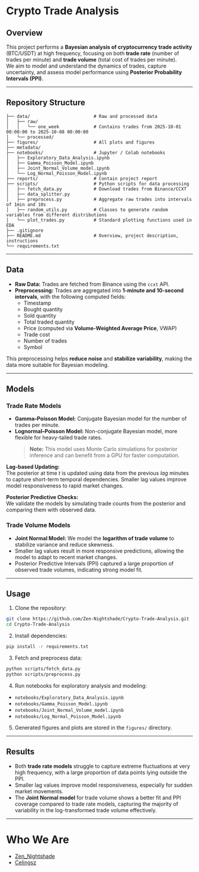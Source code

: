 # Crypto Trade Analysis

## Overview
This project performs a **Bayesian analysis of cryptocurrency trade activity** (BTC/USDT) at high frequency, focusing on both **trade rate** (number of trades per minute) and **trade volume** (total cost of trades per minute).  
We aim to model and understand the dynamics of trades, capture uncertainty, and assess model performance using **Posterior Probability Intervals (PPI)**.

---

## Repository Structure

```
├── data/                        # Raw and processed data
│   ├── raw/
│   │   └── one_week             # Contains trades from 2025-10-01 00:00:00 to 2025-10-08 00:00:00
│   └── processed/
├── figures/                     # All plots and figures
├── metadata/
├── notebooks/                   # Jupyter / Colab notebooks
│   ├── Exploratory_Data_Analysis.ipynb
│   ├── Gamma_Poisson_Model.ipynb
│   ├── Joint_Normal_Volume_model.ipynb
│   └── Log_Normal_Poisson_Model.ipynb
├── reports/                     # Contain project report
├── scripts/                     # Python scripts for data processing
│   ├── fetch_data.py            # Download trades from Binance/CCXT
│   ├── data_splitter.py
│   ├── preprocess.py            # Aggregate raw trades into intervals of 1min and 10s
│   ├── random_utils.py          # Classes to generate random variables from different distributions
│   └── plot_trades.py           # Standard plotting functions used in EDA
├── .gitignore
├── README.md                    # Overview, project description, instructions
└── requirements.txt

````

---

## Data
* **Raw Data:** Trades are fetched from Binance using the `ccxt` API.
* **Preprocessing:** Trades are aggregated into **1-minute and 10-second intervals**, with the following computed fields:
  * Timestamp
  * Bought quantity
  * Sold quantity
  * Total traded quantity
  * Price (computed via **Volume-Weighted Average Price**, VWAP)
  * Trade cost
  * Number of trades
  * Symbol

This preprocessing helps **reduce noise** and **stabilize variability**, making the data more suitable for Bayesian modeling.

---

## Models

### Trade Rate Models
- **Gamma–Poisson Model:** Conjugate Bayesian model for the number of trades per minute.  
- **Lognormal–Poisson Model:** Non-conjugate Bayesian model, more flexible for heavy-tailed trade rates.  
  > **Note:** This model uses Monte Carlo simulations for posterior inference and can benefit from a GPU for faster computation.

**Lag-based Updating:**  
The posterior at time *t* is updated using data from the previous *lag* minutes to capture short-term temporal dependencies. Smaller lag values improve model responsiveness to rapid market changes.  

**Posterior Predictive Checks:**  
We validate the models by simulating trade counts from the posterior and comparing them with observed data.  

### Trade Volume Models
- **Joint Normal Model:** We model the **logarithm of trade volume** to stabilize variance and reduce skewness.  
- Smaller lag values result in more responsive predictions, allowing the model to adapt to recent market changes.  
- Posterior Predictive Intervals (PPI) captured a large proportion of observed trade volumes, indicating strong model fit.

---

## Usage

1. Clone the repository:

```bash
git clone https://github.com/Zen-Nightshade/Crypto-Trade-Analysis.git
cd Crypto-Trade-Analysis
````

2. Install dependencies:

```bash
pip install -r requirements.txt
```

3. Fetch and preprocess data:

```bash
python scripts/fetch_data.py
python scripts/preprocess.py
```

4. Run notebooks for exploratory analysis and modeling:

* `notebooks/Exploratory_Data_Analysis.ipynb`
* `notebooks/Gamma_Poisson_Model.ipynb`
* `notebooks/Joint_Normal_Volume_model.ipynb`
* `notebooks/Log_Normal_Poisson_Model.ipynb`

5. Generated figures and plots are stored in the `figures/` directory.

---

## Results

* Both **trade rate models** struggle to capture extreme fluctuations at very high frequency, with a large proportion of data points lying outside the PPI.
* Smaller lag values improve model responsiveness, especially for sudden market movements.
* The **Joint Normal model** for trade volume shows a better fit and PPI coverage compared to trade rate models, capturing the majority of variability in the log-transformed trade volume effectively.

---

# Who We Are
- [Zen_Nightshade](https://github.com/Zen-Nightshade)
- [Celingsz](https://github.com/Ceilingsz)